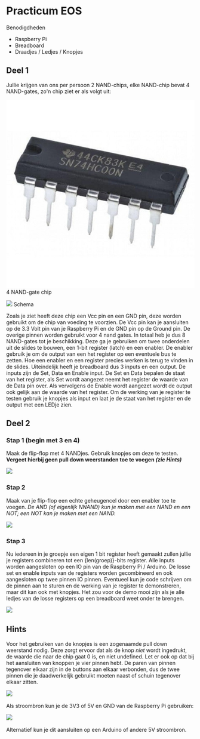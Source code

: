 # Practicum EOS

Benodigdheden
 - Raspberry Pi
 - Breadboard
 - Draadjes / Ledjes / Knopjes

## Deel 1

Jullie krijgen van ons per persoon 2 NAND-chips, elke NAND-chip bevat 4
NAND-gates, zo'n chip ziet er als volgt uit:

![](images/4-nand-chip.png)
4 NAND-gate chip

![](images/4-nand-schema.png)
Schema

Zoals je ziet heeft deze chip een Vcc pin en een GND pin, deze worden
gebruikt om de chip van voeding te voorzien. De Vcc pin kan je
aansluiten op de 3.3 Volt pin van je Raspberry Pi en de GND pin op de
Ground pin. De overige pinnen worden gebruikt voor 4 nand gates. In
totaal heb je dus 8 NAND-gates tot je beschikking. Deze ga je gebruiken
om twee onderdelen uit de slides te bouwen, een 1-bit register (latch)
en een enabler. De enabler gebruik je om de output van een het register
op een eventuele bus te zetten. Hoe een enabler en een register precies
werken is terug te vinden in de slides. Uiteindelijk heeft je breadboard
dus 3 inputs en een output. De inputs zijn de Set, Data en Enable input.
De Set en Data bepalen de staat van het register, als Set wordt aangezet
neemt het register de waarde van de Data pin over. Als vervolgens de
Enable wordt aangezet wordt de output ook gelijk aan de waarde van het
register. Om de werking van je register te testen gebruik je knopjes als
input en laat je de staat van het register en de output met een LEDje
zien.

## Deel 2



### Stap 1 (begin met 3 en 4)

Maak de flip-flop met 4 NANDjes. Gebruik knopjes om deze te testen. **Vergeet hierbij geen pull down weerstanden toe te voegen *(zie Hints)***

![](images/1-bit-latch.png)

### Stap 2

Maak van je flip-flop een echte geheugencel door een enabler toe te voegen. *De AND (of eigenlijk NNAND) kun je maken met een NAND en een NOT; een
NOT kan je maken met een NAND.*

![](images/1-bit-latch-enable.png)

### Stap 3

Nu iedereen in je groepje een eigen 1 bit register heeft gemaakt zullen
jullie je registers combineren tot een {len(groep)}-bits register.
Alle inputs worden aangesloten op een IO pin van de Raspberry Pi / Arduino. De
losse set en enable inputs van de registers worden gecombineerd en ook
aangesloten op twee pinnen IO pinnen. Eventueel kun je code schrijven om de
pinnen aan te sturen en de werking van je register te demonstreren, maar dit
kan ook met knopjes. Het zou voor de demo mooi zijn als je alle ledjes van de
losse registers op een breadboard weet onder te brengen.

![](images/n-bit-register.png)

## Hints

Voor het gebruiken van de knopjes is een zogenaamde pull down weerstand
nodig. Deze zorgt ervoor dat als de knop *niet* wordt ingedrukt, de
waarde die naar de chip gaat 0 is, en niet undefined. Let er ook op dat
bij het aansluiten van knoppen je vier pinnen hebt. De paren van pinnen
tegenover elkaar zijn in de buttons aan elkaar verbonden, dus de twee
pinnen die je daadwerkelijk gebruikt moeten naast of schuin tegenover
elkaar zitten.

![](images/pull-down-resistor-button.png)

Als stroombron kun je de 3V3 of 5V en GND van de Raspberry Pi  gebruiken:

![](images/rpi-pinout.png)

Alternatief kun je dit aansluiten op een Arduino of andere 5V stroombron.
